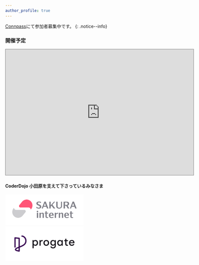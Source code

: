 ```yaml
---
author_profile: true
---
```






  
[Connpass](https://coderdojo-odawara.connpass.com/)にて参加者募集中です。
{: .notice--info}

### 開催予定
<iframe src="https://calendar.google.com/calendar/embed?height=400&wkst=1&ctz=Asia%2FTokyo&showPrint=0&title=CoderDojo%20%E5%B0%8F%E7%94%B0%E5%8E%9F%E3%82%B9%E3%82%B1%E3%82%B8%E3%83%A5%E3%83%BC%E3%83%AB&showTz=0&mode=AGENDA&src=b2Rhd2FyYS5qcEBjb2RlcmRvam8uY29t&color=%23039BE5" style="border:solid 1px #777" width="600" height="400" frameborder="0" scrolling="no"></iframe>



#### CoderDojo 小田原を支えて下さっているみなさま

<img src="assets/images/3-1-2line-rgb-whiteback.png" width=250 />　　　<img src="assets/images/logo-color_horizontal-composition.png" width=250 />
  
  
